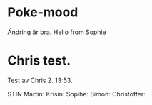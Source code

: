 # Poke-mood
Ändring är bra. 
Hello from Sophie
# Chris test. 
Test av Chris 2. 13:53. 

STIN
Martin:
Krisin:
Sopihe:
Simon:
Christoffer: